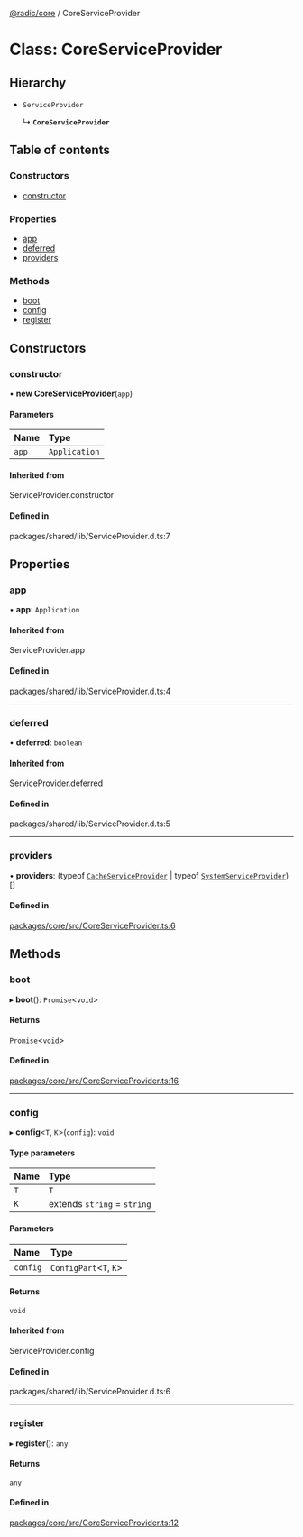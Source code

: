 [@radic/core](../README.md) / CoreServiceProvider

# Class: CoreServiceProvider

## Hierarchy

- `ServiceProvider`

  ↳ **`CoreServiceProvider`**

## Table of contents

### Constructors

- [constructor](CoreServiceProvider.md#constructor)

### Properties

- [app](CoreServiceProvider.md#app)
- [deferred](CoreServiceProvider.md#deferred)
- [providers](CoreServiceProvider.md#providers)

### Methods

- [boot](CoreServiceProvider.md#boot)
- [config](CoreServiceProvider.md#config)
- [register](CoreServiceProvider.md#register)

## Constructors

### constructor

• **new CoreServiceProvider**(`app`)

#### Parameters

| Name | Type |
| :------ | :------ |
| `app` | `Application` |

#### Inherited from

ServiceProvider.constructor

#### Defined in

packages/shared/lib/ServiceProvider.d.ts:7

## Properties

### app

• **app**: `Application`

#### Inherited from

ServiceProvider.app

#### Defined in

packages/shared/lib/ServiceProvider.d.ts:4

___

### deferred

• **deferred**: `boolean`

#### Inherited from

ServiceProvider.deferred

#### Defined in

packages/shared/lib/ServiceProvider.d.ts:5

___

### providers

• **providers**: (typeof [`CacheServiceProvider`](CacheServiceProvider.md) \| typeof [`SystemServiceProvider`](SystemServiceProvider.md))[]

#### Defined in

[packages/core/src/CoreServiceProvider.ts:6](https://github.com/robinradic/npm-packages/blob/81c68f6/packages/core/src/CoreServiceProvider.ts#L6)

## Methods

### boot

▸ **boot**(): `Promise`<`void`\>

#### Returns

`Promise`<`void`\>

#### Defined in

[packages/core/src/CoreServiceProvider.ts:16](https://github.com/robinradic/npm-packages/blob/81c68f6/packages/core/src/CoreServiceProvider.ts#L16)

___

### config

▸ **config**<`T`, `K`\>(`config`): `void`

#### Type parameters

| Name | Type |
| :------ | :------ |
| `T` | `T` |
| `K` | extends `string` = `string` |

#### Parameters

| Name | Type |
| :------ | :------ |
| `config` | `ConfigPart`<`T`, `K`\> |

#### Returns

`void`

#### Inherited from

ServiceProvider.config

#### Defined in

packages/shared/lib/ServiceProvider.d.ts:6

___

### register

▸ **register**(): `any`

#### Returns

`any`

#### Defined in

[packages/core/src/CoreServiceProvider.ts:12](https://github.com/robinradic/npm-packages/blob/81c68f6/packages/core/src/CoreServiceProvider.ts#L12)
